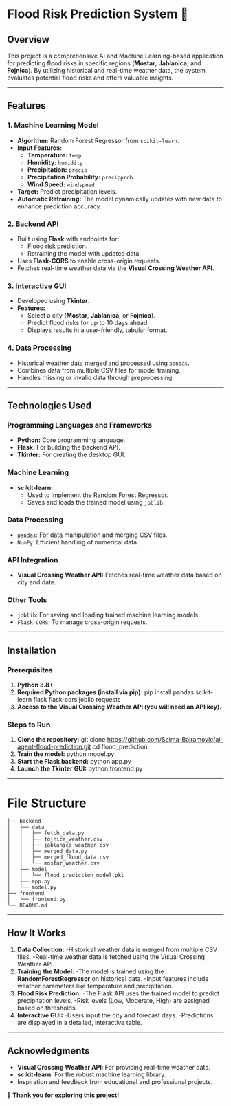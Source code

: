 # Flood Risk Prediction System 🌊

## Overview  
This project is a comprehensive AI and Machine Learning-based application for predicting flood risks in specific regions (**Mostar**, **Jablanica**, and **Fojnica**). By utilizing historical and real-time weather data, the system evaluates potential flood risks and offers valuable insights.  

---

## Features  

### 1. Machine Learning Model  
- **Algorithm:** Random Forest Regressor from `scikit-learn`.  
- **Input Features:**  
  - **Temperature:** `temp`  
  - **Humidity:** `humidity`  
  - **Precipitation:** `precip`  
  - **Precipitation Probability:** `precipprob`  
  - **Wind Speed:** `windspeed`  
- **Target:** Predict precipitation levels.  
- **Automatic Retraining:** The model dynamically updates with new data to enhance prediction accuracy.  

### 2. Backend API  
- Built using **Flask** with endpoints for:  
  - Flood risk prediction.  
  - Retraining the model with updated data.  
- Uses **Flask-CORS** to enable cross-origin requests.  
- Fetches real-time weather data via the **Visual Crossing Weather API**.  

### 3. Interactive GUI  
- Developed using **Tkinter**.  
- **Features:**  
  - Select a city (**Mostar**, **Jablanica**, or **Fojnica**).  
  - Predict flood risks for up to 10 days ahead.  
  - Displays results in a user-friendly, tabular format.  

### 4. Data Processing  
- Historical weather data merged and processed using `pandas`.  
- Combines data from multiple CSV files for model training.  
- Handles missing or invalid data through preprocessing.  

---

## Technologies Used  

### **Programming Languages and Frameworks**  
- **Python:** Core programming language.  
- **Flask:** For building the backend API.  
- **Tkinter:** For creating the desktop GUI.  

### **Machine Learning**  
- **scikit-learn:**  
  - Used to implement the Random Forest Regressor.  
  - Saves and loads the trained model using `joblib`.  

### **Data Processing**  
- `pandas`: For data manipulation and merging CSV files.  
- `NumPy`: Efficient handling of numerical data.  

### **API Integration**  
- **Visual Crossing Weather API:** Fetches real-time weather data based on city and date.  

### **Other Tools**  
- `joblib`: For saving and loading trained machine learning models.  
- `Flask-CORS`: To manage cross-origin requests.  

---

## Installation  

### **Prerequisites**  
1. **Python 3.8+**  
2. **Required Python packages (install via pip):**
   pip install pandas scikit-learn flask flask-cors joblib requests
3. **Access to the Visual Crossing Weather API (you will need an API key).**

### **Steps to Run**
1. **Clone the repository:**
git clone https://github.com/Selma-Bajramovic/ai-agent-flood-prediction.git
cd flood_prediction
3. **Train the model:**
   python model.py
4. **Start the Flask backend:**
   python app.py
5. **Launch the Tkinter GUI:**
   python frontend.py

---

# File Structure
```
├── backend
│   ├── data
│   │   ├── fetch_data.py
│   │   ├── fojnica_weather.csv
│   │   ├── jablanica_weather.csv
│   │   ├── merged_data.py
│   │   ├── merged_flood_data.csv
│   │   └── mostar_weather.csv
│   ├── model
│   │   └── flood_prediction_model.pkl
│   ├── app.py
│   └── model.py
├── frontend
│   └── frontend.py
└── README.md
```
---

## How It Works  

1. **Data Collection:**
   -Historical weather data is merged from multiple CSV files.
   -Real-time weather data is fetched using the Visual Crossing Weather API.
2. **Training the Model:**
   -The model is trained using the **RandomForestRegressor** on historical data.
   -Input features include weather parameters like temperature and precipitation.
3. **Flood Risk Prediction:**
   -The Flask API uses the trained model to predict precipitation levels.
   -Risk levels (Low, Moderate, High) are assigned based on thresholds.
4. **Interactive GUI:**
   -Users input the city and forecast days.
   -Predictions are displayed in a detailed, interactive table.

---

## Acknowledgments
- **Visual Crossing Weather API**: For providing real-time weather data.
- **scikit-learn**: For the robust machine learning library.
- Inspiration and feedback from educational and professional projects.


**🌟 Thank you for exploring this project!**
